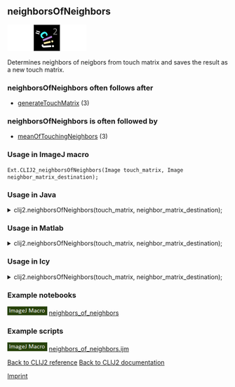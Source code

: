 ## neighborsOfNeighbors
<img src="images/mini_empty_logo.png"/><img src="images/mini_clij2_logo.png"/><img src="images/mini_empty_logo.png"/>

Determines neighbors of neigbors from touch matrix and saves the result as a new touch matrix.

### neighborsOfNeighbors often follows after
* <a href="reference_generateTouchMatrix">generateTouchMatrix</a> (3)


### neighborsOfNeighbors is often followed by
* <a href="reference_meanOfTouchingNeighbors">meanOfTouchingNeighbors</a> (3)


### Usage in ImageJ macro
```
Ext.CLIJ2_neighborsOfNeighbors(Image touch_matrix, Image neighbor_matrix_destination);
```




### Usage in Java


<details>

<summary>
clij2.neighborsOfNeighbors(touch_matrix, neighbor_matrix_destination);
</summary>
<pre class="highlight">// init CLIJ and GPU
import net.haesleinhuepf.clij2.CLIJ2;
import net.haesleinhuepf.clij.clearcl.ClearCLBuffer;
CLIJ2 clij2 = CLIJ2.getInstance();

// get input parameters
ClearCLBuffer touch_matrix = clij2.push(touch_matrixImagePlus);
neighbor_matrix_destination = clij2.create(touch_matrix);
</pre>

<pre class="highlight">
// Execute operation on GPU
clij2.neighborsOfNeighbors(touch_matrix, neighbor_matrix_destination);
</pre>

<pre class="highlight">
//show result
neighbor_matrix_destinationImagePlus = clij2.pull(neighbor_matrix_destination);
neighbor_matrix_destinationImagePlus.show();

// cleanup memory on GPU
clij2.release(touch_matrix);
clij2.release(neighbor_matrix_destination);
</pre>

</details>





### Usage in Matlab


<details>

<summary>
clij2.neighborsOfNeighbors(touch_matrix, neighbor_matrix_destination);
</summary>
<pre class="highlight">% init CLIJ and GPU
clij2 = init_clatlab();

% get input parameters
touch_matrix = clij2.pushMat(touch_matrix_matrix);
neighbor_matrix_destination = clij2.create(touch_matrix);
</pre>

<pre class="highlight">
% Execute operation on GPU
clij2.neighborsOfNeighbors(touch_matrix, neighbor_matrix_destination);
</pre>

<pre class="highlight">
% show result
neighbor_matrix_destination = clij2.pullMat(neighbor_matrix_destination)

% cleanup memory on GPU
clij2.release(touch_matrix);
clij2.release(neighbor_matrix_destination);
</pre>

</details>





### Usage in Icy


<details>

<summary>
clij2.neighborsOfNeighbors(touch_matrix, neighbor_matrix_destination);
</summary>
<pre class="highlight">// init CLIJ and GPU
importClass(net.haesleinhuepf.clicy.CLICY);
importClass(Packages.icy.main.Icy);

clij2 = CLICY.getInstance();

// get input parameters
touch_matrix_sequence = getSequence();
touch_matrix = clij2.pushSequence(touch_matrix_sequence);
neighbor_matrix_destination = clij2.create(touch_matrix);
</pre>

<pre class="highlight">
// Execute operation on GPU
clij2.neighborsOfNeighbors(touch_matrix, neighbor_matrix_destination);
</pre>

<pre class="highlight">
// show result
neighbor_matrix_destination_sequence = clij2.pullSequence(neighbor_matrix_destination)
Icy.addSequence(neighbor_matrix_destination_sequence);
// cleanup memory on GPU
clij2.release(touch_matrix);
clij2.release(neighbor_matrix_destination);
</pre>

</details>





### Example notebooks
<a href="https://clij.github.io/clij2-docs/md/neighbors_of_neighbors"><img src="images/language_macro.png" height="20"/></a> [neighbors_of_neighbors](https://clij.github.io/clij2-docs/md/neighbors_of_neighbors)  




### Example scripts
<a href="https://github.com/clij/clij2-docs/blob/master/src/main/macro/neighbors_of_neighbors.ijm"><img src="images/language_macro.png" height="20"/></a> [neighbors_of_neighbors.ijm](https://github.com/clij/clij2-docs/blob/master/src/main/macro/neighbors_of_neighbors.ijm)  


[Back to CLIJ2 reference](https://clij.github.io/clij2-docs/reference)
[Back to CLIJ2 documentation](https://clij.github.io/clij2-docs)

[Imprint](https://clij.github.io/imprint)
